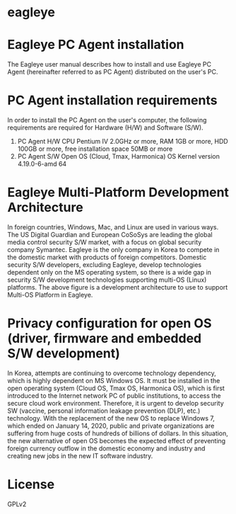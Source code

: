 # eagleye
# Eagleye PC Agent installation
The Eagleye user manual describes how to install and use Eagleye PC Agent (hereinafter referred to as PC Agent) distributed on the user's PC.
# PC Agent installation requirements
In order to install the PC Agent on the user's computer, the following requirements are required for Hardware (H/W) and Software (S/W).
1. PC Agent H/W
    CPU Pentium Ⅳ 2.0GHz or more, RAM 1GB or more, HDD 100GB or more, free installation space 50MB or more
2. PC Agent S/W
    Open OS (Cloud, Tmax, Harmonica) OS Kernel version 4.19.0-6-amd 64
# Eagleye Multi-Platform Development Architecture

In foreign countries, Windows, Mac, and Linux are used in various ways.
The US Digital Guardian and European CoSoSys are leading the global media control security S/W market, with a focus on global security company Symantec.
Eagleye is the only company in Korea to compete in the domestic market with products of foreign competitors.
Domestic security S/W developers, excluding Eagleye, develop technologies dependent only on the MS operating system, so there is a wide gap in security S/W development technologies supporting multi-OS (Linux) platforms.
The above figure is a development architecture to use to support Multi-OS Platform in Eagleye.

# Privacy configuration for open OS (driver, firmware and embedded S/W development)

In Korea, attempts are continuing to overcome technology dependency, which is highly dependent on MS Windows OS.
It must be installed in the open operating system (Cloud OS, Tmax OS, Harmonica OS), which is first introduced to the Internet network PC of public institutions, to access the secure cloud work environment.
Therefore, it is urgent to develop security SW (vaccine, personal information leakage prevention (DLP), etc.) technology.
With the replacement of the new OS to replace Windows 7, which ended on January 14, 2020, public and private organizations are suffering from huge costs of hundreds of billions of dollars.
In this situation, the new alternative of open OS becomes the expected effect of preventing foreign currency outflow in the domestic economy and industry and creating new jobs in the new IT software industry.

# License
GPLv2
